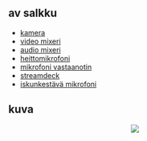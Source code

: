 ## av salkku
* [kamera](kamera/README.md)
* [video mixeri](videomikseri/README.md)
* [audio mixeri](audiomikseri/README.md)
* [heittomikrofoni](heittomikrofoni/README.md)
* [mikrofoni vastaanotin](vastaanotin/README.md)
* [streamdeck](streamdeck/README.md)
* [iskunkestävä mikrofoni](mikrofoni/README.md)

## kuva
<p align="center">
  <img src="salkku.png">
</p>
